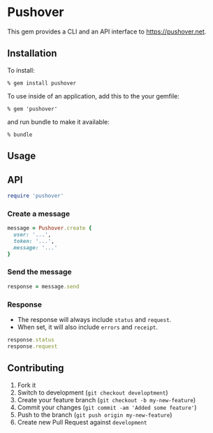 # Pushover

This gem provides a CLI and an API interface to https://pushover.net.

## Installation

To install:

    % gem install pushover

To use inside of an application, add this to the your gemfile:

    % gem 'pushover'

and run bundle to make it available:

    % bundle

## Usage

## API

```ruby
require 'pushover'
```

### Create a message

```ruby
message = Pushover.create {
  user: '...',
  token: '...',
  message: '...'
}
```

### Send the message

```ruby
response = message.send
```

### Response

- The response will always include `status` and `request`.
- When set, it will also include `errors` and `receipt`.

```ruby
response.status
response.request
```


## Contributing

1. Fork it
2. Switch to development (`git checkout developtment`)
3. Create your feature branch (`git checkout -b my-new-feature`)
4. Commit your changes (`git commit -am 'Added some feature'`)
5. Push to the branch (`git push origin my-new-feature`)
6. Create new Pull Request against `development`
